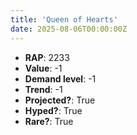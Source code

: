 ```yaml
---
title: 'Queen of Hearts'
date: 2025-08-06T00:00:00Z
---
```

- **RAP**: 2233
- **Value**: -1
- **Demand level**: -1
- **Trend**: -1
- **Projected?**: True
- **Hyped?**: True
- **Rare?**: True
